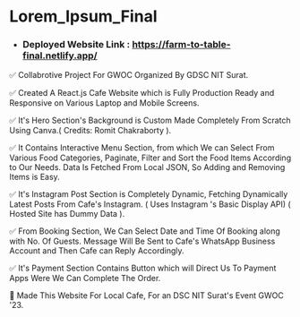 # Lorem_Ipsum_Final

- ### Deployed Website Link : https://farm-to-table-final.netlify.app/

✅ Collabrotive Project For GWOC Organized By GDSC NIT Surat.

✅ Created A React.js Cafe Website which is Fully Production Ready and Responsive on Various Laptop and Mobile Screens.

✅ It's Hero Section's Background is Custom Made Completely From Scratch Using Canva.( Credits: Romit Chakraborty ).

✅ It Contains Interactive Menu Section, from which We can Select From Various Food Categories, Paginate, Filter and Sort the Food Items According to Our Needs. Data Is Fetched From Local JSON, So Adding and Removing Items is Easy.

✅ It's Instagram Post Section is Completely Dynamic, Fetching Dynamically Latest Posts From Cafe's Instagram. ( Uses Instagram 's Basic Display API) ( Hosted Site has Dummy Data ).

✅ From Booking Section, We Can Select Date and Time Of Booking along with No. Of Guests. Message Will Be Sent to Cafe's WhatsApp Business Account and Then Cafe can Reply Accordingly.

✅ It's Payment Section Contains Button which will Direct Us To Payment Apps Were We Can Complete The Order.

💫 Made This Website For Local Cafe, For an DSC NIT Surat's Event GWOC '23.
